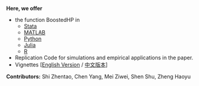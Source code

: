<br />

**Here, we offer** 

- the function BoostedHP in
  - [Stata](https://github.com/zhentaoshi/Boosted_HP_filter/tree/master/Stata)
  - [MATLAB](https://github.com/zhentaoshi/Boosted_HP_filter/tree/master/matlab)
  - [Python](https://github.com/zhentaoshi/Boosted_HP_filter/tree/master/python)
  - [Julia](https://github.com/zhentaoshi/Boosted_HP_filter/tree/master/Julia)
  - [R](https://github.com/zhentaoshi/bHP_R_pkg/)
- Replication Code for simulations and empirical applications in the paper.
- Vignettes [[English Version](https://github.com/zhentaoshi/bHP_R_pkg/blob/master/vignettes/vignette.pdf) / [中文版本](https://github.com/zhentaoshi/bHP_R_pkg/blob/master/vignettes/vignette_bHP_CN.pdf)]


**Contributors:** Shi Zhentao, Chen Yang, Mei Ziwei, Shen Shu, Zheng Haoyu

